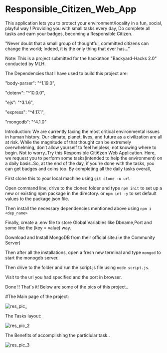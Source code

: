 # Responsible_Citizen_Web_App

This application lets you to protect your environment/locality in a fun, social, playful way ! Providing you with small tasks every day, Do complete all tasks and earn your badges, becoming a Responsible Citizen.

"Never doubt that a small group of thoughtful, committed citizens can change the world;
Indeed, it is the only thing that ever has..."

Note: This is a project submitted for the hackathon "Backyard-Hacks 2.0" conducted by MLH.

The Dependencies that I have used to build this project are:

"body-parser": "^1.19.0",

"dotenv": "^10.0.0",

"ejs": "^3.1.6",

"express": "^4.17.1",

"mongodb": "^4.1.0"


Introduction:
We are currently facing the most critical environmental issues in human history. Our climate, planet, lives, and future as a civilization are all at risk. While the magnitude of that thought can be extremely overwhelming, don’t allow yourself to feel helpless, not knowing where to begin. Not to worry..Try this Responsible Citi€zen Web Application.
Here, we request you to perform some tasks(intended to help the environment) on a daily basis..So, at the end of the day, if you're done with the tasks, you can get badges and coins too.
By completing all the daily tasks overall,

First clone this to your local machine using ```git clone -u url```

Open command line, drive to the cloned folder and type ```npm init```  to set up a new or existing npm package in the directory. or ```npm int -y``` to set default values to the package.json file.

Then install the necessary dependencies mentioned above using ```npm i <dep_name>```

Finally, create a .env file to store Global Variables like Dbname,Port and some like the (key = value) way.

Download and Install MongoDB from their official site.(i.e the Community Server)

Then after all the installations, open a fresh new terminal and type ```mongod``` to start the monogdb server.

Then drive to the folder and run the script.js file using ```node script.js```.

Visit to the url you had specified and the port in browser.

Done !! That's it!
Below are some of the pics of this project..

#The Main page of the project:


![res_pic_](https://user-images.githubusercontent.com/81461977/138111202-5e12807c-8e6d-46ff-b2e5-3b4f1ed0e7cc.png)


The Tasks layout:


![res_pic_2](https://user-images.githubusercontent.com/81461977/138111223-deb07165-fa50-4efa-a6eb-a4b4bec2ca14.png)


The Benefits of accomplishing the particlular task..


![res_pic_3](https://user-images.githubusercontent.com/81461977/138111227-9011a44c-412e-4613-b064-772f4f5bc985.png)


